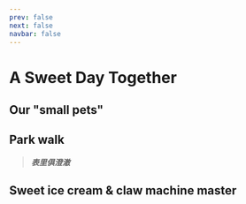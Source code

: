 ```yaml
---
prev: false
next: false
navbar: false
---
```


<script setup>
import PhotoItem from '../.vitepress/components/PhotoItem.vue'
import PhotoAlbum from '../.vitepress/components/PhotoAlbum.vue'
</script>

# A Sweet Day Together

## Our "small pets"

<PhotoAlbum >
  <PhotoItem src="/photos/2025/0702_1.png"/>
</PhotoAlbum>

## Park walk

> ***表里俱澄澈***

<PhotoAlbum >
  <PhotoItem src="/photos/2025/0702_2.png"/>
</PhotoAlbum>

## Sweet ice cream & claw machine master

<PhotoAlbum >
  <PhotoItem src="/photos/2025/0702_3.png"/>
  <PhotoItem src="/photos/2025/0702_4.png"/>
</PhotoAlbum>